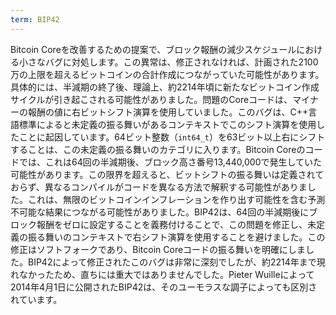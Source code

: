 ```yaml
---
term: BIP42
---
```


Bitcoin Coreを改善するための提案で、ブロック報酬の減少スケジュールにおける小さなバグに対処します。この異常は、修正されなければ、計画された2100万の上限を超えるビットコインの合計作成につながっていた可能性があります。具体的には、半減期の終了後、理論上、約2214年頃に新たなビットコイン作成サイクルが引き起こされる可能性がありました。問題のCoreコードは、マイナーの報酬の値に右ビットシフト演算を使用していました。このバグは、C++言語標準によると未定義の振る舞いがあるコンテキストでこのシフト演算を使用したことに起因しています。64ビット整数（`int64_t`）を63ビット以上右にシフトすることは、この未定義の振る舞いのカテゴリに入ります。Bitcoin Coreのコードでは、これは64回の半減期後、ブロック高さ番号13,440,000で発生していた可能性があります。この限界を超えると、ビットシフトの振る舞いは定義されておらず、異なるコンパイルがコードを異なる方法で解釈する可能性がありました。これは、無限のビットコインインフレーションを作り出す可能性を含む予測不可能な結果につながる可能性がありました。BIP42は、64回の半減期後にブロック報酬をゼロに設定することを義務付けることで、この問題を修正し、未定義の振る舞いのコンテキストで右シフト演算を使用することを避けました。この修正はソフトフォークであり、Bitcoin Coreコードの振る舞いを明確にしました。BIP42によって修正されたこのバグは非常に深刻でしたが、約2214年まで現れなかったため、直ちには重大ではありませんでした。Pieter Wuilleによって2014年4月1日に公開されたBIP42は、そのユーモラスな調子によっても区別されています。